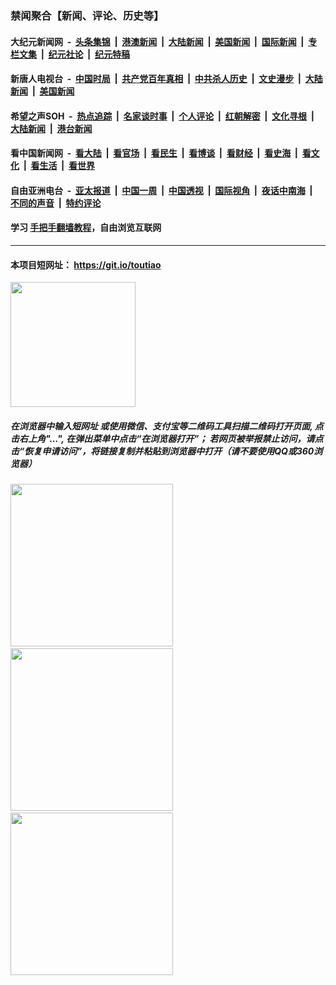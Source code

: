 ### 禁闻聚合【新闻、评论、历史等】

#### 大纪元新闻网 &nbsp;-&nbsp; [头条集锦](indexes/E头条集锦.md?t=02261831) &nbsp;|&nbsp; [港澳新闻](indexes/E港澳新闻.md?t=02261831)  &nbsp;|&nbsp; [大陆新闻](indexes/E大陆新闻.md?t=02261831) &nbsp;|&nbsp; [美国新闻](indexes/E美国新闻.md?t=02261831) &nbsp;|&nbsp; [国际新闻](indexes/E国际新闻.md?t=02261831) &nbsp;|&nbsp; [专栏文集](indexes/E专栏文集.md?t=02261831) &nbsp;|&nbsp; [纪元社论](indexes/E纪元社论.md?t=02261831) &nbsp;|&nbsp; [纪元特稿](indexes/E纪元特稿.md?t=02261831) 

#### 新唐人电视台 &nbsp;-&nbsp; [中国时局](indexes/N中国时局.md?t=02261831) &nbsp;|&nbsp; [共产党百年真相](indexes/N共产党百年真相.md?t=02261831) &nbsp;|&nbsp; [中共杀人历史](indexes/N中共杀人历史.md?t=02261831) &nbsp;|&nbsp; [文史漫步](indexes/N文史漫步.md?t=02261831) &nbsp;|&nbsp; [大陆新闻](indexes/N大陆新闻.md?t=02261831) &nbsp;|&nbsp; [美国新闻](indexes/N美国新闻.md?t=02261831)

#### 希望之声SOH &nbsp;-&nbsp; [热点追踪](indexes/H热点追踪.md?t=02261831) &nbsp;|&nbsp; [名家谈时事](indexes/H名家谈时事.md?t=02261831) &nbsp;|&nbsp; [个人评论](indexes/H个人评论.md?t=02261831)  &nbsp;|&nbsp; [红朝解密](indexes/H红朝解密.md?t=02261831) &nbsp;|&nbsp; [文化寻根](indexes/H文化寻根.md?t=02261831) &nbsp;|&nbsp; [大陆新闻](indexes/H大陆新闻.md?t=02261831) &nbsp;|&nbsp; [港台新闻](indexes/H港台新闻.md?t=02261831)

#### 看中国新闻网 &nbsp;-&nbsp; [看大陆](indexes/S看大陆.md?t=02261831) &nbsp;|&nbsp; [看官场](indexes/S看官场.md?t=02261831) &nbsp;|&nbsp; [看民生](indexes/S看民生.md?t=02261831)  &nbsp;|&nbsp; [看博谈](indexes/S看博谈.md?t=02261831) &nbsp;|&nbsp; [看财经](indexes/S看财经.md?t=02261831) &nbsp;|&nbsp; [看史海](indexes/S看史海.md?t=02261831) &nbsp;|&nbsp; [看文化](indexes/S看文化.md?t=02261831) &nbsp;|&nbsp; [看生活](indexes/S看生活.md?t=02261831) &nbsp;|&nbsp; [看世界](indexes/S看世界.md?t=02261831)

#### 自由亚洲电台 &nbsp;-&nbsp; [亚太报道](indexes/R亚太报道.md?t=02261831) &nbsp;|&nbsp; [中国一周](indexes/R中国一周.md?t=02261831) &nbsp;|&nbsp; [中国透视](indexes/R中国透视.md?t=02261831)  &nbsp;|&nbsp; [国际视角](indexes/R国际视角.md?t=02261831) &nbsp;|&nbsp; [夜话中南海](indexes/R夜话中南海.md?t=02261831) &nbsp;|&nbsp; [不同的声音](indexes/R不同的声音.md?t=02261831) &nbsp;|&nbsp; [特约评论](indexes/R特约评论.md?t=02261831)

#### 学习 [手把手翻墙教程](https://github.com/gfw-breaker/guides/wiki)，自由浏览互联网

----

#### 本项目短网址： https://git.io/toutiao
<img src="https://raw.githubusercontent.com/gfw-breaker/banned-news/master/scripts/img/qr.png" width="200px"/>  

##### 在浏览器中输入短网址 或使用微信、支付宝等二维码工具扫描二维码打开页面, 点击右上角"...", 在弹出菜单中点击“在浏览器打开”； 若网页被举报禁止访问，请点击“恢复申请访问”，将链接复制并粘贴到浏览器中打开（请不要使用QQ或360浏览器）

<img src="https://raw.githubusercontent.com/gfw-breaker/banned-news/master/scripts/img/1.png" width="260px"/> &nbsp; <img src="https://raw.githubusercontent.com/gfw-breaker/banned-news/master/scripts/img/2.png" width="260px"/> &nbsp; <img src="https://raw.githubusercontent.com/gfw-breaker/banned-news/master/scripts/img/3.png" width="260px"/>
